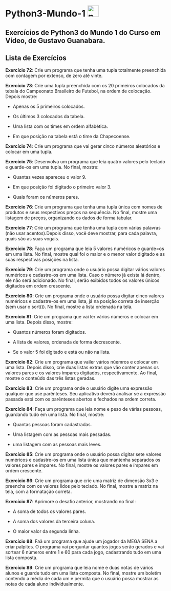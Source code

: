 # Python3-Mundo-1   <img src="https://cdn.jsdelivr.net/gh/devicons/devicon/icons/python/python-original.svg" height="35" alt="python logo"  />

## Exercícios de Python3 do Mundo 1 do Curso em Vídeo, de Gustavo Guanabara.

## Lista de Exercícios

**Exercício 72**: Crie um programa que tenha uma tupla totalmente preenchida com contagem por extenso, de zero até vinte.

**Exercício 73**: Crie uma tupla preenchida com os 20 primeiros colocados da tebala do Campeonato Brasileiro de Futebol, na ordem de colocação. Depois mostre:

- Apenas os 5 primeiros colocados.

- Os últimos 3 colocados da tabela.

- Uma lista com os times em ordem alfabética.

- Em que posição na tabela está o time da Chapecoense. 

**Exercício 74**: Crie um programa que vai gerar cinco números aleatórios e colocar em uma tupla.

**Exercício 75**: Desenvolva um programa que leia quatro valores pelo teclado e guarde-os em uma tupla. No final, mostre: 

- Quantas vezes apareceu o valor 9.

- Em que posição foi digitado o primeiro valor 3.

- Quais foram os números pares.

**Exercício 76**: Crie um programa que tenha uma tupla única com nomes de produtos e seus respectivos preços na sequência. No final, mostre uma listagem de preços, organizando os dados de forma tabular.

**Exercício 77**: Crie um programa que tenha uma tupla com várias palavras (não usar acentos).Depois disso, você deve mostrar, para cada palavra, quais são as suas vogais.

**Exercício 78**: Faça um programa que leia 5 valores numéricos e guarde=os em uma lista. No final, mostre qual foi o maior e o menor valor digitado e as suas respectivas posições na lista.

**Exercício 79**: Crie um programa onde o usuário possa digitar vários valores numéricos e cadastre-os em uma lista. Caso o número já exista lá dentro, ele não será adicionado. No final, serão exibidos todos os valores únicos digitados em ordem crescente.

**Exercício 80**: Crie um programa onde o usuário possa digitar cinco valores numéricos e cadastre-os em uma lista, já na posição correta de inserção (sem usar o sort()). No final, mostre a lista ordenada na tela.

**Exercício 81**: Crie um programa que vai ler vários números e colocar em uma lista. Depois disso, mostre:

- Quantos números foram digitados.

- A lista de valores, ordenada de forma decrescente.

- Se o valor 5 foi digitado e está ou não na lista.

**Exercício 82**: Crie um programa que vailer vários núemros e colocar em uma lista. Depois disso, crie duas listas extras que vão conter apenas os valores pares e os valores ímpares digitados, respectivamente. Ao final, mostre o conteúdo das três listas geradas.

**Exercício 83**: Crie um programa onde o usuário digite uma expressão qualquer que use parênteses. Seu aplicativo deverá analisar se a expressão passada está com os parênteses abertos e fechados na ordem correta.

**Exercício 84**: Faça um programa que leia nome e peso de várias pessoas, guardando tudo em uma lista. No final, mostre:

- Quantas pessoas foram cadastradas.

- Uma listagem com as pessoas mais pessadas.

- uma listagem com as pessoas mais leves.

**Exercício 85**: Crie um programa onde o usuário possa digitar sete valores numéricos e cadastre-os em uma lista única que mantenha separados os valores pares e ímpares. No final, mostre os valores pares e ímpares em ordem crescente.

**Exercício 86**: Crie um programa que crie uma matriz de dimensão 3x3 e preencha com os valores lidos pelo teclado. No final, mostre a matriz na tela, com a formatação correta.

**Exercício 87**: Aprimore o desafio anterior, mostrando no final:

- A soma de todos os valores pares.

- A soma dos valores da terceira coluna.

- O maior valor da segunda linha.

**Exercício 88**: Faã um programa que ajude um jogador da MEGA SENA a criar palpites. O programa vai perguntar quantos jogos serão gerados e vai sortear 6 números entre 1 e 60 para cada jogo, cadastrando tudo em uma lista composta.

**Exercício 89**: Crie um programa que leia nome e duas notas de vários alunos e guarde tudo em uma lista composta. No final, mostre um boletim contendo a média de cada um e permita que o usuário possa mostrar as notas de cada aluno individualmente.
